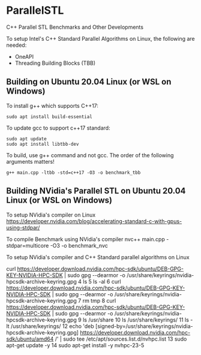 # ParallelSTL
C++ Parallel STL Benchmarks and Other Developments

To setup Intel's C++ Standard Parallel Algorithms on Linux, the following are needed:
- OneAPI
- Threading Building Blocks (TBB)

## Building on Ubuntu 20.04 Linux (or WSL on Windows)
To install g++ which supports C++17:
```
sudo apt install build-essential
```

To update gcc to support c++17 standard:
```
sudo apt update
sudo apt install libtbb-dev
```

To build, use g++ command and not gcc. The order of the following arguments matters!
```
g++ main.cpp -ltbb -std=c++17 -O3 -o benchmark_tbb
```


## Building NVidia's Parallel STL on Ubuntu 20.04 Linux (or WSL on Windows)
To setup NVidia's compiler on Linux
https://developer.nvidia.com/blog/accelerating-standard-c-with-gpus-using-stdpar/

To compile Benchmark using NVidia's compiler
nvc++ main.cpp -stdpar=multicore -O3 -o benchmark_nvc

To setup NVidia's compiler and C++ Standard parallel algorithms on Linux

 curl https://developer.download.nvidia.com/hpc-sdk/ubuntu/DEB-GPG-KEY-NVIDIA-HPC-SDK | sudo gpg --dearmor -o /usr/share/keyrings/nvidia-hpcsdk-archive-keyring.gpg
    4  ls
    5  ls -al
    6  curl https://developer.download.nvidia.com/hpc-sdk/ubuntu/DEB-GPG-KEY-NVIDIA-HPC-SDK | sudo gpg --dearmor -o /usr/share/keyrings/nvidia-hpcsdk-archive-keyring.gpg
    7  rm tmp
    8  curl https://developer.download.nvidia.com/hpc-sdk/ubuntu/DEB-GPG-KEY-NVIDIA-HPC-SDK | sudo gpg --dearmor -o /usr/share/keyrings/nvidia-hpcsdk-archive-keyring.gpg
    9  ls /usr/share
   10  ls /usr/share/keyrings/
   11  ls -lt /usr/share/keyrings/
   12  echo 'deb [signed-by=/usr/share/keyrings/nvidia-hpcsdk-archive-keyring.gpg] https://developer.download.nvidia.com/hpc-sdk/ubuntu/amd64 /' | sudo tee /etc/apt/sources.list.d/nvhpc.list
   13  sudo apt-get update -y
   14  sudo apt-get install -y nvhpc-23-5
